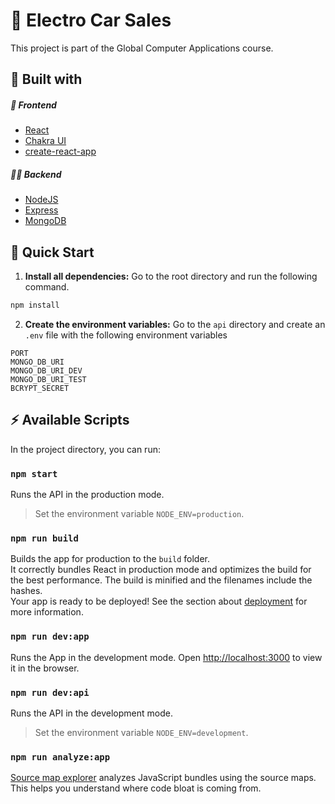 # 💚 Electro Car Sales 
This project is part of the Global Computer Applications course.
## 📄 Built with
##### 🤳 Frontend
 -	<a href="https://es.reactjs.org/" target="_blank">React</a>
 - <a href="https://chakra-ui.com/" target="_blank">Chakra UI</a>
 - <a href="https://create-react-app.dev/" target="_blank">create-react-app</a>
##### 🐱‍👤 Backend
 -	<a href="https://nodejs.org/es/" target="_blank">NodeJS</a>
 - <a href="https://expressjs.com/https://expressjs.com/" target="_blank">Express</a>
 - <a href="https://www.mongodb.com/" target="_blank">MongoDB</a>
## 🚀 Quick Start
 1. **Install all dependencies:** Go to the root directory and run the following command.
```bash
npm install
```
 2. **Create the environment variables:** Go to the `api` directory and create an `.env` file with the following environment variables
```env
PORT
MONGO_DB_URI
MONGO_DB_URI_DEV
MONGO_DB_URI_TEST
BCRYPT_SECRET
```
## ⚡ Available Scripts
In the project directory, you can run:

### `npm start`
Runs the API in the production mode. 

> Set the environment variable `NODE_ENV=production`.

### `npm run build`
Builds the app for production to the `build` folder.<br  />
It correctly bundles React in production mode and optimizes the build for the best performance.
The build is minified and the filenames include the hashes.<br  />
Your app is ready to be deployed!
See the section about <a href="https://facebook.github.io/create-react-app/docs/deployment" target="_blank">deployment</a> for more information.

### `npm run dev:app`
Runs the App in the development mode. 
Open <a href="http://localhost:3000" target="_blank">http://localhost:3000</a> to view it in the browser.

### `npm run dev:api`
Runs the API in the development mode. 

> Set the environment variable `NODE_ENV=development`.
> 
### `npm run analyze:app`
<a href="https://www.npmjs.com/package/source-map-explorer" target="_blank">Source map explorer</a> analyzes JavaScript bundles using the source maps. This helps you understand where code bloat is coming from.
